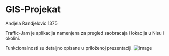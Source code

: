 # GIS-Projekat 
Andjela Randjelovic 1375

Traffic-Jam je aplikacija namenjena za pregled saobracaja i lokacija u Nisu i okolini.

Funkcionalnosti su detaljno opisane u priloženoj prezentaciji.
![image](https://user-images.githubusercontent.com/48297841/222287581-f551446f-bc77-4aac-a9bd-885f87cf418d.png)
